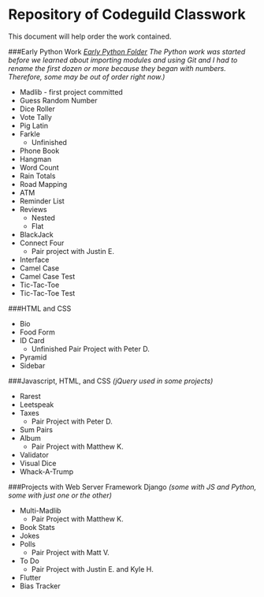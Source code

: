 # Repository of Codeguild Classwork

This document will help order the work contained.  

###Early Python Work
*[Early Python Folder](early_python)*
*The Python work was started before we learned about importing modules and using Git and I had to rename the first dozen or more because they began with numbers.  Therefore, some may be out of order right now.)*

* Madlib - first project committed
* Guess Random Number
* Dice Roller
* Vote Tally
* Pig Latin
* Farkle
  * Unfinished
* Phone Book
* Hangman
* Word Count
* Rain Totals
* Road Mapping
* ATM
* Reminder List
* Reviews
  * Nested
  * Flat
* BlackJack
* Connect Four
  * Pair project with Justin E.
* Interface
* Camel Case
* Camel Case Test
* Tic-Tac-Toe
* Tic-Tac-Toe Test

###HTML and CSS

* Bio
* Food Form
* ID Card
  * Unfinished Pair Project with Peter D.
* Pyramid
* Sidebar

###Javascript, HTML, and CSS
*(jQuery used in some projects)*

* Rarest
* Leetspeak
* Taxes
  * Pair Project with Peter D.
* Sum Pairs
* Album
  * Pair Project with Matthew K.
* Validator
* Visual Dice
* Whack-A-Trump

###Projects with Web Server Framework Django
*(some with JS and Python, some with just one or the other)*

* Multi-Madlib
  * Pair Project with Matthew K.
* Book Stats
* Jokes
* Polls
  * Pair Project with Matt V.
* To Do
  * Pair Project with Justin E. and Kyle H.
* Flutter
* Bias Tracker
